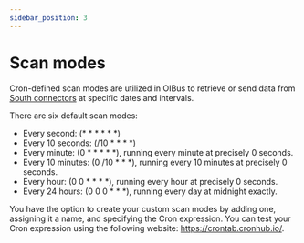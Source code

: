 ```yaml
---
sidebar_position: 3
---
```


# Scan modes
Cron-defined scan modes are utilized in OIBus to retrieve or send data from 
[South connectors](../../guide/south-connectors/common-settings.md) at specific dates and intervals.

There are six default scan modes:
- Every second: (* * * * * *)
- Every 10 seconds: (/10 * * * *)
- Every minute: (0 * * * * *), running every minute at precisely 0 seconds.
- Every 10 minutes: (0 /10 * * *), running every 10 minutes at precisely 0 seconds.
- Every hour: (0 0 * * * *), running every hour at precisely 0 seconds.
- Every 24 hours: (0 0 0 * * *), running every day at midnight exactly.

You have the option to create your custom scan modes by adding one, assigning it a name, and specifying the Cron expression. 
You can test your Cron expression using the following website: https://crontab.cronhub.io/.